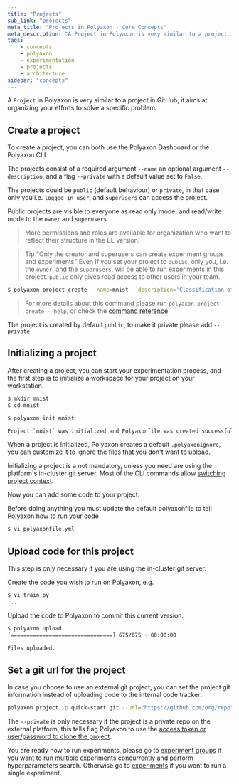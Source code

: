 ```yaml
---
title: "Projects"
sub_link: "projects"
meta_title: "Projects in Polyaxon - Core Concepts"
meta_description: "A Project in Polyaxon is very similar to a project in GitHub, it aims at organizing your efforts to solve a specific problem."
tags:
    - concepts
    - polyaxon
    - experimentation
    - projects
    - architecture
sidebar: "concepts"
---
```


A `Project` in Polyaxon is very similar to a project in GitHub,
it aims at organizing your efforts to solve a specific problem.

## Create a project

To create a project, you can both use the Polyaxon Dashboard or the Polyaxon CLI.

The projects consist of a required argument `--name` an optional argument `--description`,
and a flag `--private` with a default value set to `False`.

The projects could be `public` (default behaviour) or `private`,
in that case only you i.e. `logged-in user`, and `superusers` can access the project.

Public projects are visible to everyone as read only mode, and read/write mode to the `owner` and `superusers`.

> More permissions and roles are available for organization who want to reflect their structure in the EE version.


> Tip "Only the creator and superusers can create experiment groups and experiments"
Even if you set your project to `public`, only you, i.e. the `owner`, and the `superusers`, 
will be able to run experiments in this project. `public` only gives read access to other users in your team.


```bash
$ polyaxon project create --name=mnist --description='Classification of handwritten images.'
```

> For more details about this command please run `polyaxon project create --help`, 
or check the [command reference](/references/polyaxon-cli/project/#create)

The project is created by default `public`, to make it private please add `--private`

## Initializing a project

After creating a project, you can start your experimentation process,
and the first step is to initialize a workspace for your project on your workstation.

```bash
$ mkdir mnist
$ cd mnist

$ polyaxon init mnist

Project `mnist` was initialized and Polyaxonfile was created successfully `polyaxonfile.yml`
```

When a project is initialized, Polyaxon creates a default `.polyaxonignore`,
you can customize it to ignore the files that you don't want to upload.

Initializing a project is a not mandatory, unless you need are using the platform's in-cluster git server. 
Most of the CLI commands allow [switching project context](/references/polyaxon-cli/#switching-context).

Now you can add some code to your project.

Before doing anything you must update the default polyaxonfile to tell Polyaxon how to run your code

```bash
$ vi polyaxonfile.yml
```

## Upload code for this project

This step is only necessary if you are using the in-cluster git server.

Create the code you wish to run on Polyaxon, e.g.

```bash
$ vi train.py
...
```

Upload the code to Polyaxon to commit this current version.

```bash
$ polyaxon upload
[================================] 675/675 - 00:00:00

Files uploaded.
```

## Set a git url for the project

In case you choose to use an external git project, you can set the project git information instead of uploading code to the internal code tracker:

```bash
polyaxon project -p quick-start git --url="https://github.com/org/repo" --private
``` 

The `--private` is only necessary if the project is a private repo on the external platform, 
this tells flag Polyaxon to use the [access token or user/password to clone the project](/integrations/scm/).

You are ready now to run experiments, please go to [experiment groups](/concepts/experiment-groups-hyperparameters-optimization/)
if you want to run multiple experiments concurrently and perform hyperparameters search.
Otherwise go to [experiments](/concepts/experiments/) if you want to run a single experiment.
